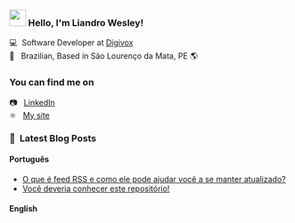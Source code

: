### <img src="https://media.giphy.com/media/hvRJCLFzcasrR4ia7z/giphy.gif" width="30px"> Hello, I'm Liandro Wesley!

💻 &nbsp;Software Developer at [Digivox](https://digivox.com.br) <br>
🏡 &nbsp; Brazilian, Based in São Lourenço da Mata, PE 🌎

### You can find me on

📷 &nbsp; [LinkedIn](https://linkedin.com/in/liandrowesley) <br>
⚛️ &nbsp; [My site](https://liandrowesley.dev) <br>

### 📕 &nbsp;Latest Blog Posts


#### Português

<!-- BLOG:START -->
- [O que é feed RSS  e como ele pode ajudar você a se manter atualizado?](https://liandrowesley.dev/blog/o-que-e-feed-rss-e-como-ele-pode-ajudar-voce-a-se-manter-atualizado)
- [Você deveria conhecer este repositório!](https://liandrowesley.dev/blog/voce-deveria-conhecer-este-repositorio)
<!-- BLOG:END -->

#### English

<!-- ENGLISH:START -->

<!-- ENGLISH:END -->
